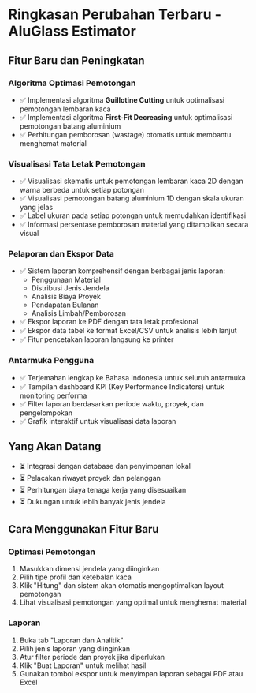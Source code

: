 # Ringkasan Perubahan Terbaru - AluGlass Estimator

## Fitur Baru dan Peningkatan

### Algoritma Optimasi Pemotongan
- ✅ Implementasi algoritma **Guillotine Cutting** untuk optimalisasi pemotongan lembaran kaca
- ✅ Implementasi algoritma **First-Fit Decreasing** untuk optimalisasi pemotongan batang aluminium
- ✅ Perhitungan pemborosan (wastage) otomatis untuk membantu menghemat material

### Visualisasi Tata Letak Pemotongan
- ✅ Visualisasi skematis untuk pemotongan lembaran kaca 2D dengan warna berbeda untuk setiap potongan
- ✅ Visualisasi pemotongan batang aluminium 1D dengan skala ukuran yang jelas
- ✅ Label ukuran pada setiap potongan untuk memudahkan identifikasi
- ✅ Informasi persentase pemborosan material yang ditampilkan secara visual

### Pelaporan dan Ekspor Data
- ✅ Sistem laporan komprehensif dengan berbagai jenis laporan:
  - Penggunaan Material
  - Distribusi Jenis Jendela
  - Analisis Biaya Proyek
  - Pendapatan Bulanan
  - Analisis Limbah/Pemborosan
- ✅ Ekspor laporan ke PDF dengan tata letak profesional
- ✅ Ekspor data tabel ke format Excel/CSV untuk analisis lebih lanjut
- ✅ Fitur pencetakan laporan langsung ke printer

### Antarmuka Pengguna
- ✅ Terjemahan lengkap ke Bahasa Indonesia untuk seluruh antarmuka
- ✅ Tampilan dashboard KPI (Key Performance Indicators) untuk monitoring performa
- ✅ Filter laporan berdasarkan periode waktu, proyek, dan pengelompokan
- ✅ Grafik interaktif untuk visualisasi data laporan

## Yang Akan Datang
- ⏳ Integrasi dengan database dan penyimpanan lokal
- ⏳ Pelacakan riwayat proyek dan pelanggan
- ⏳ Perhitungan biaya tenaga kerja yang disesuaikan
- ⏳ Dukungan untuk lebih banyak jenis jendela

## Cara Menggunakan Fitur Baru

### Optimasi Pemotongan
1. Masukkan dimensi jendela yang diinginkan
2. Pilih tipe profil dan ketebalan kaca
3. Klik "Hitung" dan sistem akan otomatis mengoptimalkan layout pemotongan
4. Lihat visualisasi pemotongan yang optimal untuk menghemat material

### Laporan
1. Buka tab "Laporan dan Analitik"
2. Pilih jenis laporan yang diinginkan
3. Atur filter periode dan proyek jika diperlukan
4. Klik "Buat Laporan" untuk melihat hasil
5. Gunakan tombol ekspor untuk menyimpan laporan sebagai PDF atau Excel